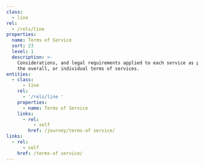 ```yaml
---
class:
  - line
rel:
  - /rels/line
properties:
  name: Terms of Service
  sort: 23
  level: 1
  description: >-
    Considerations, and legal requirements applied to each service as part of
    the overall, or individual terms of services.
entities:
  - class:
      - line
    rel:
      - '/rels/line '
    properties:
      - name: Terms of Service
    links:
      - rel:
          - self
        href: /journey/terms-of service/
links:
  - rel:
      - self
    href: /terms-of service/
---
```

